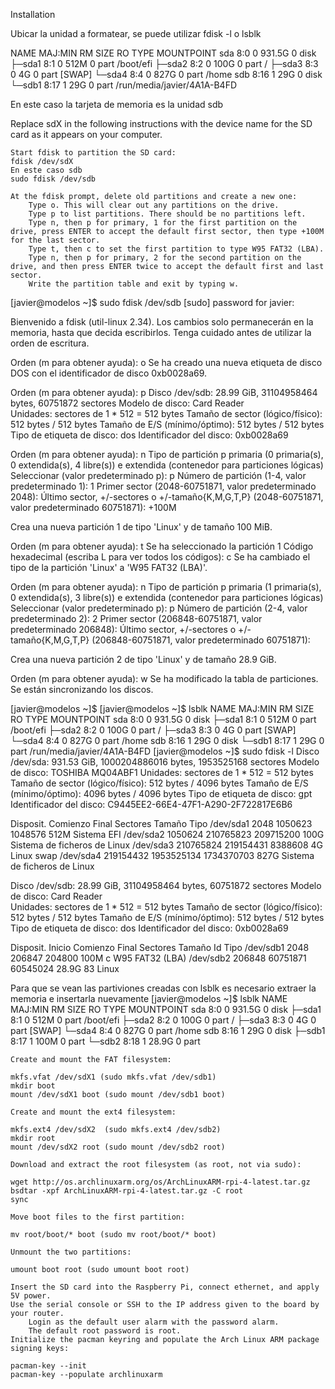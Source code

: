Installation

Ubicar la unidad a formatear, se puede utilizar fdisk -l o lsblk

NAME   MAJ:MIN RM   SIZE RO TYPE MOUNTPOINT
sda      8:0    0 931.5G  0 disk 
├─sda1   8:1    0   512M  0 part /boot/efi
├─sda2   8:2    0   100G  0 part /
├─sda3   8:3    0     4G  0 part [SWAP]
└─sda4   8:4    0   827G  0 part /home
sdb      8:16   1    29G  0 disk 
└─sdb1   8:17   1    29G  0 part /run/media/javier/4A1A-B4FD

En este caso la tarjeta de memoria es la unidad sdb


Replace sdX in the following instructions with the device name for the SD card as it appears on your computer.

    Start fdisk to partition the SD card:
    fdisk /dev/sdX
    En este caso sdb
    sudo fdisk /dev/sdb

    At the fdisk prompt, delete old partitions and create a new one:
        Type o. This will clear out any partitions on the drive.
        Type p to list partitions. There should be no partitions left.
        Type n, then p for primary, 1 for the first partition on the drive, press ENTER to accept the default first sector, then type +100M for the last sector.
        Type t, then c to set the first partition to type W95 FAT32 (LBA).
        Type n, then p for primary, 2 for the second partition on the drive, and then press ENTER twice to accept the default first and last sector.
        Write the partition table and exit by typing w.



[javier@modelos ~]$ sudo fdisk /dev/sdb
[sudo] password for javier: 

Bienvenido a fdisk (util-linux 2.34).
Los cambios solo permanecerán en la memoria, hasta que decida escribirlos.
Tenga cuidado antes de utilizar la orden de escritura.


Orden (m para obtener ayuda): o
Se ha creado una nueva etiqueta de disco DOS con el identificador de disco 0xb0028a69.

Orden (m para obtener ayuda): p
Disco /dev/sdb: 28.99 GiB, 31104958464 bytes, 60751872 sectores
Modelo de disco: Card  Reader    
Unidades: sectores de 1 * 512 = 512 bytes
Tamaño de sector (lógico/físico): 512 bytes / 512 bytes
Tamaño de E/S (mínimo/óptimo): 512 bytes / 512 bytes
Tipo de etiqueta de disco: dos
Identificador del disco: 0xb0028a69

Orden (m para obtener ayuda): n
Tipo de partición
   p   primaria (0 primaria(s), 0 extendida(s), 4 libre(s))
   e   extendida (contenedor para particiones lógicas)
Seleccionar (valor predeterminado p): p
Número de partición (1-4, valor predeterminado 1): 1
Primer sector (2048-60751871, valor predeterminado 2048): 
Último sector, +/-sectores o +/-tamaño{K,M,G,T,P} (2048-60751871, valor predeterminado 60751871): +100M

Crea una nueva partición 1 de tipo 'Linux' y de tamaño 100 MiB.

Orden (m para obtener ayuda): t
Se ha seleccionado la partición 1
Código hexadecimal (escriba L para ver todos los códigos): c
Se ha cambiado el tipo de la partición 'Linux' a 'W95 FAT32 (LBA)'.

Orden (m para obtener ayuda): n
Tipo de partición
   p   primaria (1 primaria(s), 0 extendida(s), 3 libre(s))
   e   extendida (contenedor para particiones lógicas)
Seleccionar (valor predeterminado p): p
Número de partición (2-4, valor predeterminado 2): 2
Primer sector (206848-60751871, valor predeterminado 206848): 
Último sector, +/-sectores o +/-tamaño{K,M,G,T,P} (206848-60751871, valor predeterminado 60751871): 

Crea una nueva partición 2 de tipo 'Linux' y de tamaño 28.9 GiB.

Orden (m para obtener ayuda): w
Se ha modificado la tabla de particiones.
Se están sincronizando los discos.

[javier@modelos ~]$ 
[javier@modelos ~]$ lsblk
NAME   MAJ:MIN RM   SIZE RO TYPE MOUNTPOINT
sda      8:0    0 931.5G  0 disk 
├─sda1   8:1    0   512M  0 part /boot/efi
├─sda2   8:2    0   100G  0 part /
├─sda3   8:3    0     4G  0 part [SWAP]
└─sda4   8:4    0   827G  0 part /home
sdb      8:16   1    29G  0 disk 
└─sdb1   8:17   1    29G  0 part /run/media/javier/4A1A-B4FD
[javier@modelos ~]$ sudo fdisk -l
Disco /dev/sda: 931.53 GiB, 1000204886016 bytes, 1953525168 sectores
Modelo de disco: TOSHIBA MQ04ABF1
Unidades: sectores de 1 * 512 = 512 bytes
Tamaño de sector (lógico/físico): 512 bytes / 4096 bytes
Tamaño de E/S (mínimo/óptimo): 4096 bytes / 4096 bytes
Tipo de etiqueta de disco: gpt
Identificador del disco: C9445EE2-66E4-47F1-A290-2F722817E6B6

Disposit.   Comienzo      Final   Sectores Tamaño Tipo
/dev/sda1       2048    1050623    1048576   512M Sistema EFI
/dev/sda2    1050624  210765823  209715200   100G Sistema de ficheros de Linux
/dev/sda3  210765824  219154431    8388608     4G Linux swap
/dev/sda4  219154432 1953525134 1734370703   827G Sistema de ficheros de Linux


Disco /dev/sdb: 28.99 GiB, 31104958464 bytes, 60751872 sectores
Modelo de disco: Card  Reader    
Unidades: sectores de 1 * 512 = 512 bytes
Tamaño de sector (lógico/físico): 512 bytes / 512 bytes
Tamaño de E/S (mínimo/óptimo): 512 bytes / 512 bytes
Tipo de etiqueta de disco: dos
Identificador del disco: 0xb0028a69

Disposit.  Inicio Comienzo    Final Sectores Tamaño Id Tipo
/dev/sdb1             2048   206847   204800   100M  c W95 FAT32 (LBA)
/dev/sdb2           206848 60751871 60545024  28.9G 83 Linux



Para que se vean las partiviones creadas con lsblk es necesario extraer la memoria e insertarla nuevamente
[javier@modelos ~]$ lsblk
NAME   MAJ:MIN RM   SIZE RO TYPE MOUNTPOINT
sda      8:0    0 931.5G  0 disk 
├─sda1   8:1    0   512M  0 part /boot/efi
├─sda2   8:2    0   100G  0 part /
├─sda3   8:3    0     4G  0 part [SWAP]
└─sda4   8:4    0   827G  0 part /home
sdb      8:16   1    29G  0 disk 
├─sdb1   8:17   1   100M  0 part 
└─sdb2   8:18   1  28.9G  0 part 







    Create and mount the FAT filesystem:

    mkfs.vfat /dev/sdX1 (sudo mkfs.vfat /dev/sdb1)
    mkdir boot
    mount /dev/sdX1 boot (sudo mount /dev/sdb1 boot)

    Create and mount the ext4 filesystem:

    mkfs.ext4 /dev/sdX2  (sudo mkfs.ext4 /dev/sdb2)
    mkdir root
    mount /dev/sdX2 root (sudo mount /dev/sdb2 root)

    Download and extract the root filesystem (as root, not via sudo):

    wget http://os.archlinuxarm.org/os/ArchLinuxARM-rpi-4-latest.tar.gz
    bsdtar -xpf ArchLinuxARM-rpi-4-latest.tar.gz -C root
    sync

    Move boot files to the first partition:

    mv root/boot/* boot (sudo mv root/boot/* boot)

    Unmount the two partitions:

    umount boot root (sudo umount boot root)

    Insert the SD card into the Raspberry Pi, connect ethernet, and apply 5V power.
    Use the serial console or SSH to the IP address given to the board by your router.
        Login as the default user alarm with the password alarm.
        The default root password is root.
    Initialize the pacman keyring and populate the Arch Linux ARM package signing keys:

    pacman-key --init
    pacman-key --populate archlinuxarm


